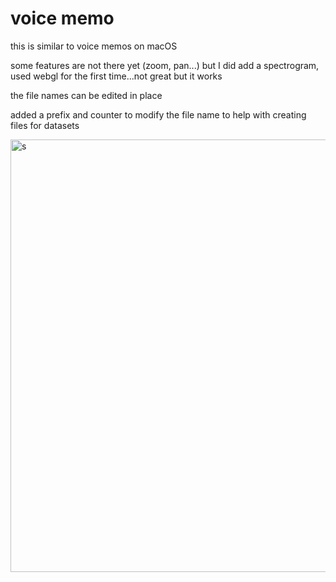 # voice memo

this is similar to voice memos on macOS

some features are not there yet (zoom, pan...) but I did add a spectrogram, used webgl for the first time...not great but it works

the file names can be edited in place

added a prefix and counter to modify the file name to help with creating files for datasets

<img width="692" alt="s" src="https://github.com/ericcarmi/voice-memo/assets/25715335/24de285f-f8ba-4c38-bd26-ffebb8ccf375">
